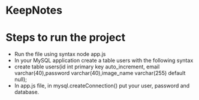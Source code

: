 # KeepNotes

# Steps to run the project
- Run the file using syntax node app.js
-  In your MySQL application create a table users with the following syntax
- create table users(id int primary key auto_increment, email varchar(40),password varchar(40),image_name varchar(255) default null);
- In app.js file, in mysql.createConnection() put your user, password and database.
